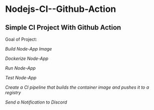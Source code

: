 # Nodejs-CI--Github-Action

## Simple CI Project With Github Action

Goal of Project:

*Build Node-App Image*

*Dockerize Node-App*

*Run Node-App*

*Test Node-App*

*Create a CI pipeline that builds the container image and pushes it to a registry*

*Send a Notification to Discord*

